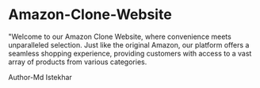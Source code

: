 # Amazon-Clone-Website
"Welcome to our Amazon Clone Website, where convenience meets unparalleled selection. Just like the original Amazon, our platform offers a seamless shopping experience, providing customers with access to a vast array of products from various categories.

Author-Md Istekhar

